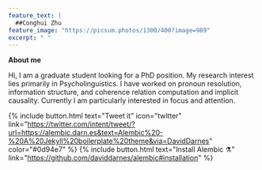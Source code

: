 ```yaml
---
feature_text: |
  ##Conghui Zhu
feature_image: "https://picsum.photos/1300/400?image=989"
excerpt: " "
---
```


**About me**

Hi, I am a graduate student looking for a PhD position. My research interest lies primarily in Psycholinguistics. I have worked on pronoun resolution, information structure, and coherence relation computation and implicit causality. Currently I am particularly interested in focus and attention.

{% include button.html text="Tweet it" icon="twitter" link="https://twitter.com/intent/tweet/?url=https://alembic.darn.es&text=Alembic%20-%20A%20Jekyll%20boilerplate%20theme&via=DavidDarnes" color="#0d94e7" %} {% include button.html text="Install Alembic ⚗️" link="https://github.com/daviddarnes/alembic#installation" %}
